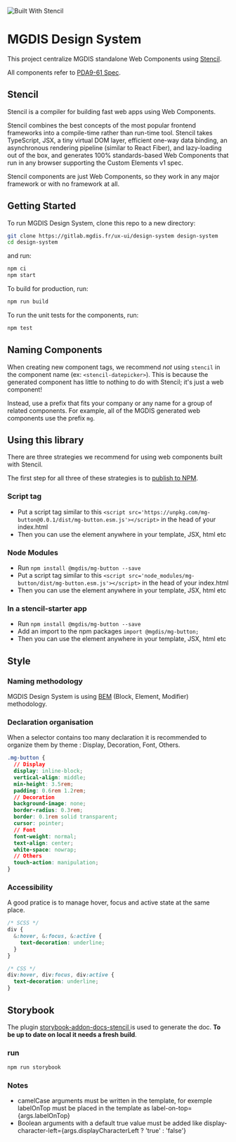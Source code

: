 ![Built With Stencil](https://img.shields.io/badge/-Built%20With%20Stencil-16161d.svg?logo=data%3Aimage%2Fsvg%2Bxml%3Bbase64%2CPD94bWwgdmVyc2lvbj0iMS4wIiBlbmNvZGluZz0idXRmLTgiPz4KPCEtLSBHZW5lcmF0b3I6IEFkb2JlIElsbHVzdHJhdG9yIDE5LjIuMSwgU1ZHIEV4cG9ydCBQbHVnLUluIC4gU1ZHIFZlcnNpb246IDYuMDAgQnVpbGQgMCkgIC0tPgo8c3ZnIHZlcnNpb249IjEuMSIgaWQ9IkxheWVyXzEiIHhtbG5zPSJodHRwOi8vd3d3LnczLm9yZy8yMDAwL3N2ZyIgeG1sbnM6eGxpbms9Imh0dHA6Ly93d3cudzMub3JnLzE5OTkveGxpbmsiIHg9IjBweCIgeT0iMHB4IgoJIHZpZXdCb3g9IjAgMCA1MTIgNTEyIiBzdHlsZT0iZW5hYmxlLWJhY2tncm91bmQ6bmV3IDAgMCA1MTIgNTEyOyIgeG1sOnNwYWNlPSJwcmVzZXJ2ZSI%2BCjxzdHlsZSB0eXBlPSJ0ZXh0L2NzcyI%2BCgkuc3Qwe2ZpbGw6I0ZGRkZGRjt9Cjwvc3R5bGU%2BCjxwYXRoIGNsYXNzPSJzdDAiIGQ9Ik00MjQuNywzNzMuOWMwLDM3LjYtNTUuMSw2OC42LTkyLjcsNjguNkgxODAuNGMtMzcuOSwwLTkyLjctMzAuNy05Mi43LTY4LjZ2LTMuNmgzMzYuOVYzNzMuOXoiLz4KPHBhdGggY2xhc3M9InN0MCIgZD0iTTQyNC43LDI5Mi4xSDE4MC40Yy0zNy42LDAtOTIuNy0zMS05Mi43LTY4LjZ2LTMuNkgzMzJjMzcuNiwwLDkyLjcsMzEsOTIuNyw2OC42VjI5Mi4xeiIvPgo8cGF0aCBjbGFzcz0ic3QwIiBkPSJNNDI0LjcsMTQxLjdIODcuN3YtMy42YzAtMzcuNiw1NC44LTY4LjYsOTIuNy02OC42SDMzMmMzNy45LDAsOTIuNywzMC43LDkyLjcsNjguNlYxNDEuN3oiLz4KPC9zdmc%2BCg%3D%3D&colorA=16161d&style=flat-square)

# MGDIS Design System

This project centralize MGDIS standalone Web Components using [Stencil](https://stenciljs.com/).

All components refer to [PDA9-61 Spec](https://jira.mgdis.fr/browse/PDA9-61).

## Stencil

Stencil is a compiler for building fast web apps using Web Components.

Stencil combines the best concepts of the most popular frontend frameworks into a compile-time rather than run-time tool. Stencil takes TypeScript, JSX, a tiny virtual DOM layer, efficient one-way data binding, an asynchronous rendering pipeline (similar to React Fiber), and lazy-loading out of the box, and generates 100% standards-based Web Components that run in any browser supporting the Custom Elements v1 spec.

Stencil components are just Web Components, so they work in any major framework or with no framework at all.

## Getting Started

To run MGDIS Design System, clone this repo to a new directory:

```bash
git clone https://gitlab.mgdis.fr/ux-ui/design-system design-system
cd design-system
```

and run:

```bash
npm ci
npm start
```

To build for production, run:

```bash
npm run build
```

To run the unit tests for the components, run:

```bash
npm test
```

## Naming Components

When creating new component tags, we recommend _not_ using `stencil` in the component name (ex: `<stencil-datepicker>`). This is because the generated component has little to nothing to do with Stencil; it's just a web component!

Instead, use a prefix that fits your company or any name for a group of related components. For example, all of the MGDIS generated web components use the prefix `mg`.

## Using this library

There are three strategies we recommend for using web components built with Stencil.

The first step for all three of these strategies is to [publish to NPM](https://docs.npmjs.com/getting-started/publishing-npm-packages).

### Script tag

- Put a script tag similar to this `<script src='https://unpkg.com/mg-button@0.0.1/dist/mg-button.esm.js'></script>` in the head of your index.html
- Then you can use the element anywhere in your template, JSX, html etc

### Node Modules

- Run `npm install @mgdis/mg-button --save`
- Put a script tag similar to this `<script src='node_modules/mg-button/dist/mg-button.esm.js'></script>` in the head of your index.html
- Then you can use the element anywhere in your template, JSX, html etc

### In a stencil-starter app

- Run `npm install @mgdis/mg-button --save`
- Add an import to the npm packages `import @mgdis/mg-button;`
- Then you can use the element anywhere in your template, JSX, html etc

## Style

### Naming methodology

MGDIS Design System is using [BEM](https://en.bem.info/) (Block, Element, Modifier) methodology.

### Declaration organisation

When a selector contains too many declaration it is recommended to organize them by theme : Display, Decoration, Font, Others.

```CSS
.mg-button {
  // Display
  display: inline-block;
  vertical-align: middle;
  min-height: 3.5rem;
  padding: 0.6rem 1.2rem;
  // Decoration
  background-image: none;
  border-radius: 0.3rem;
  border: 0.1rem solid transparent;
  cursor: pointer;
  // Font
  font-weight: normal;
  text-align: center;
  white-space: nowrap;
  // Others
  touch-action: manipulation;
}
```

### Accessibility

A good pratice is to manage hover, focus and active state at the same place.

```SCSS
/* SCSS */
div {
  &:hover, &:focus, &:active {
    text-decoration: underline;
  }
}

/* CSS */
div:hover, div:focus, div:active {
  text-decoration: underline;
}
```

## Storybook

The plugin [storybook-addon-docs-stencil
](https://github.com/pixtron/storybook-addon-docs-stencil) is used to generate the doc. **To be up to date on local it needs a fresh build**.

### run

```bash
npm run storybook
```

### Notes

- camelCase arguments must be written in the template, for exemple labelOnTop must be placed in the template as label-on-top={args.labelOnTop}
- Boolean arguments with a default true value must be added like display-character-left={args.displayCharacterLeft ? 'true' : 'false'}
